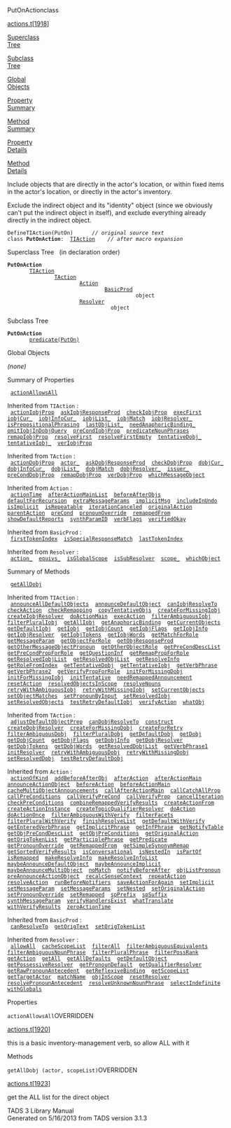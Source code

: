 <span class="title">PutOnAction</span><span class="type">class</span>

[actions.t](../file/actions.t.html)\[[1918](../source/actions.t.html#1918)\]

[Superclass  
Tree](#_SuperClassTree_)

[Subclass  
Tree](#_SubClassTree_)

[Global  
Objects](#_ObjectSummary_)

[Property  
Summary](#_PropSummary_)

[Method  
Summary](#_MethodSummary_)

[Property  
Details](#_Properties_)

[Method  
Details](#_Methods_)

<div class="fdesc">

Include objects that are directly in the actor's location, or within
fixed items in the actor's location, or directly in the actor's
inventory.

Exclude the indirect object and its "identity" object (since we
obviously can't put the indirect object in itself), and exclude
everything already directly in the indirect object.

`DefineTIAction(PutOn)      `*`// original source text`*  
`class `**`PutOnAction`**` :   `[`TIAction`](../object/TIAction.html)`      `*`// after macro expansion`*

</div>

<span id="_SuperClassTree_"></span>

<div class="mjhd">

<span class="hdln">Superclass Tree</span>   (in declaration order)

</div>

**`PutOnAction`**  
`         `[`TIAction`](../object/TIAction.html)  
`                 `[`TAction`](../object/TAction.html)  
`                         `[`Action`](../object/Action.html)  
`                                 `[`BasicProd`](../object/BasicProd.html)  
`                                         object`  
`                         `[`Resolver`](../object/Resolver.html)  
`                                 object`  
<span id="_SubClassTree_"></span>

<div class="mjhd">

<span class="hdln">Subclass Tree</span>  

</div>

**`PutOnAction`**  
`         `[`predicate(PutOn)`](../object/predicate(PutOn).html)  
<span id="_ObjectSummary_"></span>

<div class="mjhd">

<span class="hdln">Global Objects</span>  

</div>

*(none)* <span id="_PropSummary_"></span>

<div class="mjhd">

<span class="hdln">Summary of Properties</span>  

</div>

` `[`actionAllowsAll`](#actionAllowsAll)`  `

Inherited from `TIAction` :  
` `[`actionIobjProp`](../object/TIAction.html#actionIobjProp)`  `[`askIobjResponseProd`](../object/TIAction.html#askIobjResponseProd)`  `[`checkIobjProp`](../object/TIAction.html#checkIobjProp)`  `[`execFirst`](../object/TIAction.html#execFirst)`  `[`iobjCur_`](../object/TIAction.html#iobjCur_)`  `[`iobjInfoCur_`](../object/TIAction.html#iobjInfoCur_)`  `[`iobjList_`](../object/TIAction.html#iobjList_)`  `[`iobjMatch`](../object/TIAction.html#iobjMatch)`  `[`iobjResolver_`](../object/TIAction.html#iobjResolver_)`  `[`isPrepositionalPhrasing`](../object/TIAction.html#isPrepositionalPhrasing)`  `[`lastObjList_`](../object/TIAction.html#lastObjList_)`  `[`needAnaphoricBinding_`](../object/TIAction.html#needAnaphoricBinding_)`  `[`omitIobjInDobjQuery`](../object/TIAction.html#omitIobjInDobjQuery)`  `[`preCondIobjProp`](../object/TIAction.html#preCondIobjProp)`  `[`predicateNounPhrases`](../object/TIAction.html#predicateNounPhrases)`  `[`remapIobjProp`](../object/TIAction.html#remapIobjProp)`  `[`resolveFirst`](../object/TIAction.html#resolveFirst)`  `[`resolveFirstEmpty`](../object/TIAction.html#resolveFirstEmpty)`  `[`tentativeDobj_`](../object/TIAction.html#tentativeDobj_)`  `[`tentativeIobj_`](../object/TIAction.html#tentativeIobj_)`  `[`verIobjProp`](../object/TIAction.html#verIobjProp)`  `

Inherited from `TAction` :  
` `[`actionDobjProp`](../object/TAction.html#actionDobjProp)`  `[`actor_`](../object/TAction.html#actor_)`  `[`askDobjResponseProd`](../object/TAction.html#askDobjResponseProd)`  `[`checkDobjProp`](../object/TAction.html#checkDobjProp)`  `[`dobjCur_`](../object/TAction.html#dobjCur_)`  `[`dobjInfoCur_`](../object/TAction.html#dobjInfoCur_)`  `[`dobjList_`](../object/TAction.html#dobjList_)`  `[`dobjMatch`](../object/TAction.html#dobjMatch)`  `[`dobjResolver_`](../object/TAction.html#dobjResolver_)`  `[`issuer_`](../object/TAction.html#issuer_)`  `[`preCondDobjProp`](../object/TAction.html#preCondDobjProp)`  `[`remapDobjProp`](../object/TAction.html#remapDobjProp)`  `[`verDobjProp`](../object/TAction.html#verDobjProp)`  `[`whichMessageObject`](../object/TAction.html#whichMessageObject)`  `

Inherited from `Action` :  
` `[`actionTime`](../object/Action.html#actionTime)`  `[`afterActionMainList`](../object/Action.html#afterActionMainList)`  `[`beforeAfterObjs`](../object/Action.html#beforeAfterObjs)`  `[`defaultForRecursion`](../object/Action.html#defaultForRecursion)`  `[`extraMessageParams`](../object/Action.html#extraMessageParams)`  `[`implicitMsg`](../object/Action.html#implicitMsg)`  `[`includeInUndo`](../object/Action.html#includeInUndo)`  `[`isImplicit`](../object/Action.html#isImplicit)`  `[`isRepeatable`](../object/Action.html#isRepeatable)`  `[`iterationCanceled`](../object/Action.html#iterationCanceled)`  `[`originalAction`](../object/Action.html#originalAction)`  `[`parentAction`](../object/Action.html#parentAction)`  `[`preCond`](../object/Action.html#preCond)`  `[`pronounOverride`](../object/Action.html#pronounOverride)`  `[`remappedFrom`](../object/Action.html#remappedFrom)`  `[`showDefaultReports`](../object/Action.html#showDefaultReports)`  `[`synthParamID`](../object/Action.html#synthParamID)`  `[`verbFlags`](../object/Action.html#verbFlags)`  `[`verifiedOkay`](../object/Action.html#verifiedOkay)`  `

Inherited from `BasicProd` :  
` `[`firstTokenIndex`](../object/BasicProd.html#firstTokenIndex)`  `[`isSpecialResponseMatch`](../object/BasicProd.html#isSpecialResponseMatch)`  `[`lastTokenIndex`](../object/BasicProd.html#lastTokenIndex)`  `

Inherited from `Resolver` :  
` `[`action_`](../object/Resolver.html#action_)`  `[`equivs_`](../object/Resolver.html#equivs_)`  `[`isGlobalScope`](../object/Resolver.html#isGlobalScope)`  `[`isSubResolver`](../object/Resolver.html#isSubResolver)`  `[`scope_`](../object/Resolver.html#scope_)`  `[`whichObject`](../object/Resolver.html#whichObject)`  `

<span id="_MethodSummary_"></span>

<div class="mjhd">

<span class="hdln">Summary of Methods</span>  

</div>

` `[`getAllDobj`](#getAllDobj)`  `

Inherited from `TIAction` :  
` `[`announceAllDefaultObjects`](../object/TIAction.html#announceAllDefaultObjects)`  `[`announceDefaultObject`](../object/TIAction.html#announceDefaultObject)`  `[`canIobjResolveTo`](../object/TIAction.html#canIobjResolveTo)`  `[`checkAction`](../object/TIAction.html#checkAction)`  `[`checkRemapping`](../object/TIAction.html#checkRemapping)`  `[`copyTentativeObjs`](../object/TIAction.html#copyTentativeObjs)`  `[`createForMissingIobj`](../object/TIAction.html#createForMissingIobj)`  `[`createIobjResolver`](../object/TIAction.html#createIobjResolver)`  `[`doActionMain`](../object/TIAction.html#doActionMain)`  `[`execAction`](../object/TIAction.html#execAction)`  `[`filterAmbiguousIobj`](../object/TIAction.html#filterAmbiguousIobj)`  `[`filterPluralIobj`](../object/TIAction.html#filterPluralIobj)`  `[`getAllIobj`](../object/TIAction.html#getAllIobj)`  `[`getAnaphoricBinding`](../object/TIAction.html#getAnaphoricBinding)`  `[`getCurrentObjects`](../object/TIAction.html#getCurrentObjects)`  `[`getDefaultIobj`](../object/TIAction.html#getDefaultIobj)`  `[`getIobj`](../object/TIAction.html#getIobj)`  `[`getIobjCount`](../object/TIAction.html#getIobjCount)`  `[`getIobjFlags`](../object/TIAction.html#getIobjFlags)`  `[`getIobjInfo`](../object/TIAction.html#getIobjInfo)`  `[`getIobjResolver`](../object/TIAction.html#getIobjResolver)`  `[`getIobjTokens`](../object/TIAction.html#getIobjTokens)`  `[`getIobjWords`](../object/TIAction.html#getIobjWords)`  `[`getMatchForRole`](../object/TIAction.html#getMatchForRole)`  `[`getMessageParam`](../object/TIAction.html#getMessageParam)`  `[`getObjectForRole`](../object/TIAction.html#getObjectForRole)`  `[`getObjResponseProd`](../object/TIAction.html#getObjResponseProd)`  `[`getOtherMessageObjectPronoun`](../object/TIAction.html#getOtherMessageObjectPronoun)`  `[`getOtherObjectRole`](../object/TIAction.html#getOtherObjectRole)`  `[`getPreCondDescList`](../object/TIAction.html#getPreCondDescList)`  `[`getPreCondPropForRole`](../object/TIAction.html#getPreCondPropForRole)`  `[`getQuestionInf`](../object/TIAction.html#getQuestionInf)`  `[`getRemapPropForRole`](../object/TIAction.html#getRemapPropForRole)`  `[`getResolvedIobjList`](../object/TIAction.html#getResolvedIobjList)`  `[`getResolvedObjList`](../object/TIAction.html#getResolvedObjList)`  `[`getResolveInfo`](../object/TIAction.html#getResolveInfo)`  `[`getRoleFromIndex`](../object/TIAction.html#getRoleFromIndex)`  `[`getTentativeDobj`](../object/TIAction.html#getTentativeDobj)`  `[`getTentativeIobj`](../object/TIAction.html#getTentativeIobj)`  `[`getVerbPhrase`](../object/TIAction.html#getVerbPhrase)`  `[`getVerbPhrase2`](../object/TIAction.html#getVerbPhrase2)`  `[`getVerifyPropForRole`](../object/TIAction.html#getVerifyPropForRole)`  `[`initForMissingDobj`](../object/TIAction.html#initForMissingDobj)`  `[`initForMissingIobj`](../object/TIAction.html#initForMissingIobj)`  `[`initTentative`](../object/TIAction.html#initTentative)`  `[`needRemappedAnnouncement`](../object/TIAction.html#needRemappedAnnouncement)`  `[`resetAction`](../object/TIAction.html#resetAction)`  `[`resolvedObjectsInScope`](../object/TIAction.html#resolvedObjectsInScope)`  `[`resolveNouns`](../object/TIAction.html#resolveNouns)`  `[`retryWithAmbiguousIobj`](../object/TIAction.html#retryWithAmbiguousIobj)`  `[`retryWithMissingIobj`](../object/TIAction.html#retryWithMissingIobj)`  `[`setCurrentObjects`](../object/TIAction.html#setCurrentObjects)`  `[`setObjectMatches`](../object/TIAction.html#setObjectMatches)`  `[`setPronounByInput`](../object/TIAction.html#setPronounByInput)`  `[`setResolvedIobj`](../object/TIAction.html#setResolvedIobj)`  `[`setResolvedObjects`](../object/TIAction.html#setResolvedObjects)`  `[`testRetryDefaultIobj`](../object/TIAction.html#testRetryDefaultIobj)`  `[`verifyAction`](../object/TIAction.html#verifyAction)`  `[`whatObj`](../object/TIAction.html#whatObj)`  `

Inherited from `TAction` :  
` `[`adjustDefaultObjectPrep`](../object/TAction.html#adjustDefaultObjectPrep)`  `[`canDobjResolveTo`](../object/TAction.html#canDobjResolveTo)`  `[`construct`](../object/TAction.html#construct)`  `[`createDobjResolver`](../object/TAction.html#createDobjResolver)`  `[`createForMissingDobj`](../object/TAction.html#createForMissingDobj)`  `[`createForRetry`](../object/TAction.html#createForRetry)`  `[`filterAmbiguousDobj`](../object/TAction.html#filterAmbiguousDobj)`  `[`filterPluralDobj`](../object/TAction.html#filterPluralDobj)`  `[`getDefaultDobj`](../object/TAction.html#getDefaultDobj)`  `[`getDobj`](../object/TAction.html#getDobj)`  `[`getDobjCount`](../object/TAction.html#getDobjCount)`  `[`getDobjFlags`](../object/TAction.html#getDobjFlags)`  `[`getDobjInfo`](../object/TAction.html#getDobjInfo)`  `[`getDobjResolver`](../object/TAction.html#getDobjResolver)`  `[`getDobjTokens`](../object/TAction.html#getDobjTokens)`  `[`getDobjWords`](../object/TAction.html#getDobjWords)`  `[`getResolvedDobjList`](../object/TAction.html#getResolvedDobjList)`  `[`getVerbPhrase1`](../object/TAction.html#getVerbPhrase1)`  `[`initResolver`](../object/TAction.html#initResolver)`  `[`retryWithAmbiguousDobj`](../object/TAction.html#retryWithAmbiguousDobj)`  `[`retryWithMissingDobj`](../object/TAction.html#retryWithMissingDobj)`  `[`setResolvedDobj`](../object/TAction.html#setResolvedDobj)`  `[`testRetryDefaultDobj`](../object/TAction.html#testRetryDefaultDobj)`  `

Inherited from `Action` :  
` `[`actionOfKind`](../object/Action.html#actionOfKind)`  `[`addBeforeAfterObj`](../object/Action.html#addBeforeAfterObj)`  `[`afterAction`](../object/Action.html#afterAction)`  `[`afterActionMain`](../object/Action.html#afterActionMain)`  `[`announceActionObject`](../object/Action.html#announceActionObject)`  `[`beforeAction`](../object/Action.html#beforeAction)`  `[`beforeActionMain`](../object/Action.html#beforeActionMain)`  `[`cacheMultiObjectAnnouncements`](../object/Action.html#cacheMultiObjectAnnouncements)`  `[`callAfterActionMain`](../object/Action.html#callAfterActionMain)`  `[`callCatchAllProp`](../object/Action.html#callCatchAllProp)`  `[`callPreConditions`](../object/Action.html#callPreConditions)`  `[`callVerifyPreCond`](../object/Action.html#callVerifyPreCond)`  `[`callVerifyProp`](../object/Action.html#callVerifyProp)`  `[`cancelIteration`](../object/Action.html#cancelIteration)`  `[`checkPreConditions`](../object/Action.html#checkPreConditions)`  `[`combineRemappedVerifyResults`](../object/Action.html#combineRemappedVerifyResults)`  `[`createActionFrom`](../object/Action.html#createActionFrom)`  `[`createActionInstance`](../object/Action.html#createActionInstance)`  `[`createTopicQualifierResolver`](../object/Action.html#createTopicQualifierResolver)`  `[`doAction`](../object/Action.html#doAction)`  `[`doActionOnce`](../object/Action.html#doActionOnce)`  `[`filterAmbiguousWithVerify`](../object/Action.html#filterAmbiguousWithVerify)`  `[`filterFacets`](../object/Action.html#filterFacets)`  `[`filterPluralWithVerify`](../object/Action.html#filterPluralWithVerify)`  `[`finishResolveList`](../object/Action.html#finishResolveList)`  `[`getDefaultWithVerify`](../object/Action.html#getDefaultWithVerify)`  `[`getEnteredVerbPhrase`](../object/Action.html#getEnteredVerbPhrase)`  `[`getImplicitPhrase`](../object/Action.html#getImplicitPhrase)`  `[`getInfPhrase`](../object/Action.html#getInfPhrase)`  `[`getNotifyTable`](../object/Action.html#getNotifyTable)`  `[`getObjPreCondDescList`](../object/Action.html#getObjPreCondDescList)`  `[`getObjPreConditions`](../object/Action.html#getObjPreConditions)`  `[`getOriginalAction`](../object/Action.html#getOriginalAction)`  `[`getOrigTokenList`](../object/Action.html#getOrigTokenList)`  `[`getParticiplePhrase`](../object/Action.html#getParticiplePhrase)`  `[`getPredicate`](../object/Action.html#getPredicate)`  `[`getPronounOverride`](../object/Action.html#getPronounOverride)`  `[`getRemappedFrom`](../object/Action.html#getRemappedFrom)`  `[`getSimpleSynonymRemap`](../object/Action.html#getSimpleSynonymRemap)`  `[`getSortedVerifyResults`](../object/Action.html#getSortedVerifyResults)`  `[`isConversational`](../object/Action.html#isConversational)`  `[`isNestedIn`](../object/Action.html#isNestedIn)`  `[`isPartOf`](../object/Action.html#isPartOf)`  `[`isRemapped`](../object/Action.html#isRemapped)`  `[`makeResolveInfo`](../object/Action.html#makeResolveInfo)`  `[`makeResolveInfoList`](../object/Action.html#makeResolveInfoList)`  `[`maybeAnnounceDefaultObject`](../object/Action.html#maybeAnnounceDefaultObject)`  `[`maybeAnnounceImplicit`](../object/Action.html#maybeAnnounceImplicit)`  `[`maybeAnnounceMultiObject`](../object/Action.html#maybeAnnounceMultiObject)`  `[`noMatch`](../object/Action.html#noMatch)`  `[`notifyBeforeAfter`](../object/Action.html#notifyBeforeAfter)`  `[`objListPronoun`](../object/Action.html#objListPronoun)`  `[`preAnnounceActionObject`](../object/Action.html#preAnnounceActionObject)`  `[`recalcSenseContext`](../object/Action.html#recalcSenseContext)`  `[`repeatAction`](../object/Action.html#repeatAction)`  `[`resolveAction`](../object/Action.html#resolveAction)`  `[`runBeforeNotifiers`](../object/Action.html#runBeforeNotifiers)`  `[`saveActionForAgain`](../object/Action.html#saveActionForAgain)`  `[`setImplicit`](../object/Action.html#setImplicit)`  `[`setMessageParam`](../object/Action.html#setMessageParam)`  `[`setMessageParams`](../object/Action.html#setMessageParams)`  `[`setNested`](../object/Action.html#setNested)`  `[`setOriginalAction`](../object/Action.html#setOriginalAction)`  `[`setPronounOverride`](../object/Action.html#setPronounOverride)`  `[`setRemapped`](../object/Action.html#setRemapped)`  `[`spPrefix`](../object/Action.html#spPrefix)`  `[`spSuffix`](../object/Action.html#spSuffix)`  `[`synthMessageParam`](../object/Action.html#synthMessageParam)`  `[`verifyHandlersExist`](../object/Action.html#verifyHandlersExist)`  `[`whatTranslate`](../object/Action.html#whatTranslate)`  `[`withVerifyResults`](../object/Action.html#withVerifyResults)`  `[`zeroActionTime`](../object/Action.html#zeroActionTime)`  `

Inherited from `BasicProd` :  
` `[`canResolveTo`](../object/BasicProd.html#canResolveTo)`  `[`getOrigText`](../object/BasicProd.html#getOrigText)`  `[`setOrigTokenList`](../object/BasicProd.html#setOrigTokenList)`  `

Inherited from `Resolver` :  
` `[`allowAll`](../object/Resolver.html#allowAll)`  `[`cacheScopeList`](../object/Resolver.html#cacheScopeList)`  `[`filterAll`](../object/Resolver.html#filterAll)`  `[`filterAmbiguousEquivalents`](../object/Resolver.html#filterAmbiguousEquivalents)`  `[`filterAmbiguousNounPhrase`](../object/Resolver.html#filterAmbiguousNounPhrase)`  `[`filterPluralPhrase`](../object/Resolver.html#filterPluralPhrase)`  `[`filterPossRank`](../object/Resolver.html#filterPossRank)`  `[`getAction`](../object/Resolver.html#getAction)`  `[`getAll`](../object/Resolver.html#getAll)`  `[`getAllDefaults`](../object/Resolver.html#getAllDefaults)`  `[`getDefaultObject`](../object/Resolver.html#getDefaultObject)`  `[`getPossessiveResolver`](../object/Resolver.html#getPossessiveResolver)`  `[`getPronounDefault`](../object/Resolver.html#getPronounDefault)`  `[`getQualifierResolver`](../object/Resolver.html#getQualifierResolver)`  `[`getRawPronounAntecedent`](../object/Resolver.html#getRawPronounAntecedent)`  `[`getReflexiveBinding`](../object/Resolver.html#getReflexiveBinding)`  `[`getScopeList`](../object/Resolver.html#getScopeList)`  `[`getTargetActor`](../object/Resolver.html#getTargetActor)`  `[`matchName`](../object/Resolver.html#matchName)`  `[`objInScope`](../object/Resolver.html#objInScope)`  `[`resetResolver`](../object/Resolver.html#resetResolver)`  `[`resolvePronounAntecedent`](../object/Resolver.html#resolvePronounAntecedent)`  `[`resolveUnknownNounPhrase`](../object/Resolver.html#resolveUnknownNounPhrase)`  `[`selectIndefinite`](../object/Resolver.html#selectIndefinite)`  `[`withGlobals`](../object/Resolver.html#withGlobals)`  `

<span id="_Properties_"></span>

<div class="mjhd">

<span class="hdln">Properties</span>  

</div>

<span id="actionAllowsAll"></span>

`actionAllowsAll`<span class="rem">OVERRIDDEN</span>

[actions.t](../file/actions.t.html)\[[1920](../source/actions.t.html#1920)\]

<div class="desc">

this is a basic inventory-management verb, so allow ALL with it

</div>

<span id="_Methods_"></span>

<div class="mjhd">

<span class="hdln">Methods</span>  

</div>

<span id="getAllDobj"></span>

`getAllDobj (actor, scopeList)`<span class="rem">OVERRIDDEN</span>

[actions.t](../file/actions.t.html)\[[1923](../source/actions.t.html#1923)\]

<div class="desc">

get the ALL list for the direct object

</div>

<div class="ftr">

TADS 3 Library Manual  
Generated on 5/16/2013 from TADS version 3.1.3

</div>

